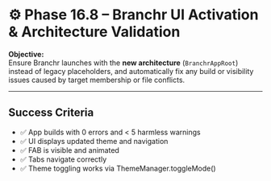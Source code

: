 # ⚙️ Phase 16.8 – Branchr UI Activation & Architecture Validation

**Objective:**  
Ensure Branchr launches with the **new architecture** (`BranchrAppRoot`) instead of legacy placeholders, and automatically fix any build or visibility issues caused by target membership or file conflicts.

---

## Success Criteria
- ✅ App builds with 0 errors and < 5 harmless warnings
- ✅ UI displays updated theme and navigation
- ✅ FAB is visible and animated
- ✅ Tabs navigate correctly
- ✅ Theme toggling works via ThemeManager.toggleMode()

